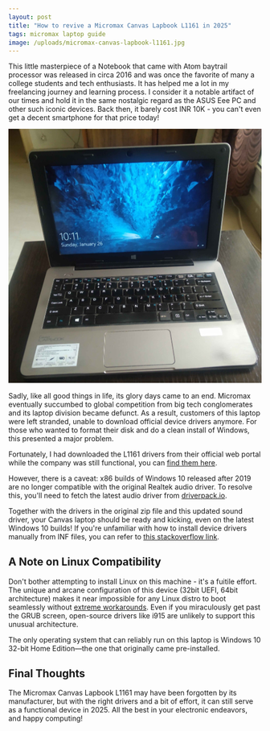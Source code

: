 ```yaml
---
layout: post
title: "How to revive a Micromax Canvas Lapbook L1161 in 2025"
tags: micromax laptop guide
image: /uploads/micromax-canvas-lapbook-l1161.jpg
---
```

This little masterpiece of a Notebook that came with Atom baytrail processor was released in circa 2016 and was once the favorite of many a college students and tech enthusiasts. It has helped me a lot in my freelancing journey and learning process. I consider it a notable artifact of our times and hold it in the same nostalgic regard as the ASUS Eee PC and other such iconic devices. Back then, it barely cost INR 10K - you can't even get a decent smartphone for that price today!

![micromax-canvas-lapbook-l1161](/uploads/micromax-canvas-lapbook-l1161.jpg)

Sadly, like all good things in life, its glory days came to an end. Micromax eventually succumbed to global competition from big tech conglomerates and its laptop division became defunct. As a result, customers of this laptop were left stranded, unable to download official device drivers anymore. For those who wanted to format their disk and do a clean install of Windows, this presented a major problem.

Fortunately, I had downloaded the L1161 drivers from their official web portal while the company was still functional, you can [find them here](https://drive.google.com/file/d/1iC1qoPaa7rNZohaSI5qmlIQK2EpCVahO/view?usp=drive_link).

However, there is a caveat: x86 builds of Windows 10 released after 2019 are no longer compatible with the original Realtek audio driver. To resolve this, you'll need to fetch the latest audio driver from [driverpack.io](https://driverpack.io/en/laptops/micromax/canvas-lapbook-l1161/sound?os=windows-10-x86).

Together with the drivers in the original zip file and this updated sound driver, your Canvas laptop should be ready and kicking, even on the latest Windows 10 builds! If you're unfamiliar with how to install device drivers manually from INF files, you can refer to [this stackoverflow link](https://stackoverflow.com/q/22496847/849365).

## A Note on Linux Compatibility

Don't bother attempting to install Linux on this machine - it's a fuitile effort. The unique and arcane configuration of this device (32bit UEFI, 64bit architecture) makes it near impossible for any Linux distro to boot seamlessly without [extreme workarounds](https://superuser.com/a/1872717/148445). Even if you miraculously get past the GRUB screen, open-source drivers like i915 are unlikely to support this unusual architecture.

The only operating system that can reliably run on this laptop is Windows 10 32-bit Home Edition—the one that originally came pre-installed.

## Final Thoughts

The Micromax Canvas Lapbook L1161 may have been forgotten by its manufacturer, but with the right drivers and a bit of effort, it can still serve as a functional device in 2025. All the best in your electronic endeavors, and happy computing!